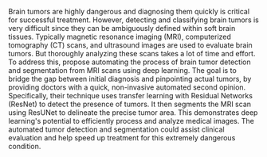 Brain tumors are highly dangerous and diagnosing them quickly is critical for successful treatment. However, detecting and classifying brain tumors is very difficult since they can be ambiguously defined within soft brain tissues. Typically magnetic resonance imaging (MRI), computerized tomography (CT) scans, and ultrasound images are used to evaluate brain tumors. But thoroughly analyzing these scans takes a lot of time and effort.
To address this, propose automating the process of brain tumor detection and segmentation from MRI scans using deep learning. The goal is to bridge the gap between initial diagnosis and pinpointing actual tumors, by providing doctors with a quick, non-invasive automated second opinion.
Specifically, their technique uses transfer learning with Residual Networks (ResNet) to detect the presence of tumors. It then segments the MRI scan using ResUNet to delineate the precise tumor area. This demonstrates deep learning's potential to efficiently process and analyze medical images. The automated tumor detection and segmentation could assist clinical evaluation and help speed up treatment for this extremely dangerous condition.
